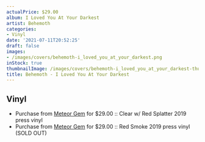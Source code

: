 ```yaml
---
actualPrice: $29.00
album: I Loved You At Your Darkest
artist: Behemoth
categories:
- Vinyl
date: '2021-07-11T20:52:25'
draft: false
images:
- /images/covers/behemoth-i_loved_you_at_your_darkest.png
inStock: true
thumbnailImage: /images/covers/behemoth-i_loved_you_at_your_darkest-thumb.png
title: Behemoth - I Loved You At Your Darkest
---
```


## Vinyl
* Purchase from [Meteor Gem](https://meteor-gem.com/products/behemoth-i-loved-you-at-your-darkest) for $29.00 :: Clear w/ Red Splatter 2019 press vinyl
* Purchase from [Meteor Gem](https://meteor-gem.com/products/behemoth-i-loved-you-at-your-darkest) for $29.00 :: Red Smoke 2019 press vinyl (SOLD OUT)
